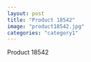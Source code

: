 ```yaml
---
layout: post
title: "Product 18542"
image: "product18542.jpg"
categories: "category1"
---
```

Product 18542
